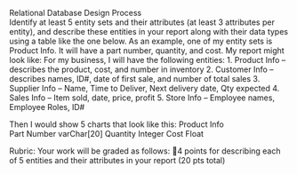 Relational Database Design Process	
Identify at least 5 entity sets and their attributes (at least 3 attributes per entity), and describe these entities in your report along with their data types using a table like the one below.
As an example, one of my entity sets is Product Info.  It will have a part number, quantity, and cost.  My report might look like:
For my business, I will have the following entities:
	1. Product Info – describes the product, cost, and number in inventory
	2. Customer Info – describes names, ID#, date of first sale, and number of total sales
	3. Supplier Info – Name, Time to Deliver, Next delivery date, Qty expected
	4. Sales Info – Item sold, date, price, profit
	5. Store Info – Employee names, Employee Roles, ID#

Then I would show 5 charts that look like this:
Product Info	
Part Number	varChar[20]
Quantity	Integer
Cost	Float

Rubric: Your work will be graded as follows:
4 points for describing each of 5 entities and their attributes in your report (20 pts total)
